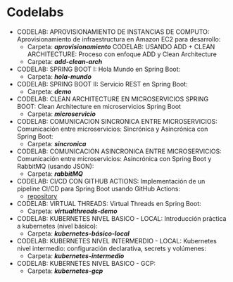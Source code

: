 # Codelabs
- CODELAB: APROVISIONAMIENTO DE INSTANCIAS DE COMPUTO: Aprovisionamiento de infraestructura en Amazon EC2 para desarrollo:
  - Carpeta: ***aprovisionamiento***
CODELAB: USANDO ADD + CLEAN ARCHITECTURE: Proceso con enfoque ADD y Clean Architecture
  - Carpeta: ***add-clean-arch***
- CODELAB: SPRING BOOT I: Hola Mundo en Spring Boot:
  - Carpeta: ***hola-mundo***
- CODELAB: SPRING BOOT II: Servicio REST en Spring Boot:
  - Carpeta: ***demo***
- CODELAB: CLEAN ARCHITECTURE EN MICROSERVICIOS SPRING BOOT: Clean Architecture en microservicios Spring Boot
  - Carpeta: ***microservicio***
- CODELAB: COMUNICACION SINCRONICA ENTRE MICROSERVICIOS: Comunicación entre microservicios: Sincrónica y Asincrónica con Spring Boot:
  - Carpeta: ***sincronica***
- CODELAB: COMUNICACION ASINCRONICA ENTRE MICROSERVICIOS: Comunicación entre microservicios: Asincrónica con Spring Boot y RabbitMQ (usando JSON):
  - Carpeta: ***rabbitMQ***
- CODELAB: CI/CD CON GITHUB ACTIONS: Implementación de un pipeline CI/CD para Spring Boot usando GitHub Actions:
  - [repository](https://github.com/Esmeralda-RG/cliente-service)
- CODELAB: VIRTUAL THREADS: Virtual Threads en Spring Boot:
  - Carpeta: ***virtualthreads-demo***
- CODELAB: KUBERNETES NIVEL BASICO - LOCAL: Introducción práctica a kubernetes (nivel básico):
  - Carpeta: ***kubernetes-básico-local***
- CODELAB: KUBERNETES NIVEL INTERMERDIO - LOCAL: Kubernetes nivel intermedio: configuración declarativa, secrets y volúmenes:
  - Carpeta: ***kubernetes-intermedio***
- CODELAB: KUBERNETES NIVEL BASICO - GCP:
  - Carpeta: ***kubernetes-gcp***
